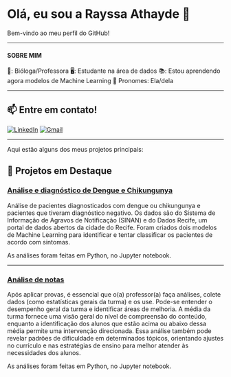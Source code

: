 # Olá, eu sou a Rayssa Athayde 👋

Bem-vindo ao meu perfil do GitHub! 

------------------------------------------------------------------------

#### SOBRE MIM

🌱: Bióloga/Professora
🖥️: Estudante na área de dados
📚: Estou aprendendo agora modelos de Machine Learning 
💬 Pronomes: Ela/dela

-------------------------------------------------------------------------------------------------

## 📫 Entre em contato!

[![LinkedIn](https://img.icons8.com/color/48/000000/linkedin.png)](https://www.linkedin.com/in/rayssa-athayde-162232246/)
[![Gmail](https://img.icons8.com/color/48/000000/gmail.png)](mailto:athayde.rm@gmail.com)

--------------------------------------------------------------------------------------------------------------------------------------------------------

Aqui estão alguns dos meus projetos principais:

## 📌 Projetos em Destaque

### [Análise e diagnóstico de Dengue e Chikungunya](https://github.com/rayssathayde/Dengue_chikungunya)

Análise de pacientes diagnosticados com dengue ou chikungunya e pacientes que tiveram diagnóstico negativo. Os dados são do Sistema de Informação de Agravos de Notificação (SINAN) e do Dados Recife, um portal de dados abertos da cidade do Recife.
Foram criados dois modelos de Machine Learning para identificar e tentar classificar os pacientes de acordo com sintomas. 

As análises foram feitas em Python, no Jupyter notebook. 

------------------------------------------------------------------------------------------------------------------------------------------------------------

### [Análise de notas](https://github.com/rayssathayde/projeto_analise_notas)

Após aplicar provas, é essencial que o(a) professor(a) faça análises, colete dados (como estatísticas gerais da turma) e os use.
Pode-se entender o desempenho geral da turma e identificar áreas de melhoria. A média da turma fornece uma visão geral do nível de compreensão do conteúdo, enquanto a identificação dos alunos que estão acima ou abaixo dessa média permite uma intervenção direcionada. Essa análise também pode revelar padrões de dificuldade em determinados tópicos, orientando ajustes no currículo e nas estratégias de ensino para melhor atender às necessidades dos alunos.

As análises foram feitas em Python, no Jupyter notebook. 





